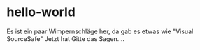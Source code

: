 # hello-world

Es ist ein paar Wimpernschläge her, da gab es etwas wie "Visual SourceSafe"
Jetzt hat Gitte das Sagen....
